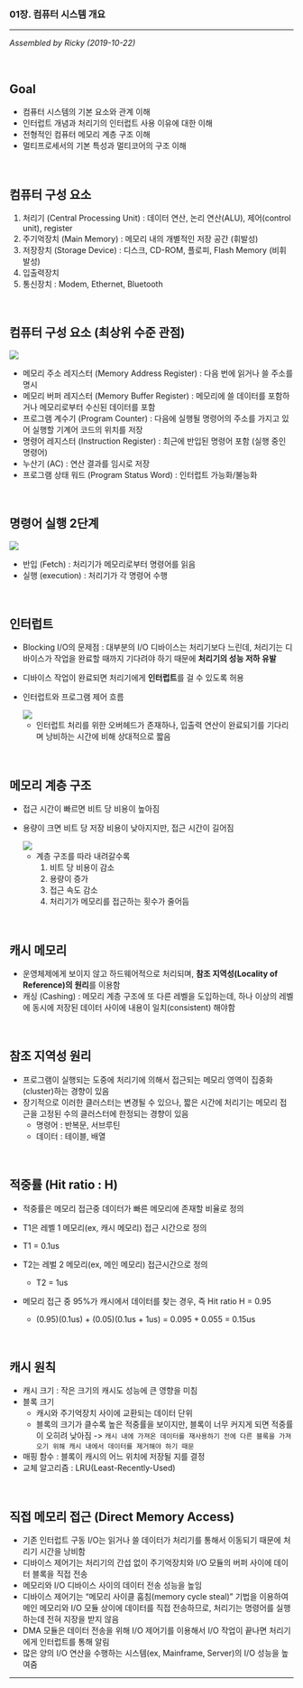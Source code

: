 ### 01장. 컴퓨터 시스템 개요

---

*Assembled by Ricky (2019-10-22)*

<br>

## Goal

- 컴퓨터 시스템의 기본 요소와 관계 이해
- 인터럽트 개념과 처리기의 인터럽트 사용 이유에 대한 이해
- 전형적인 컴퓨터 메모리 계층 구조 이해
- 멀티프로세서의 기본 특성과 멀티코어의 구조 이해

<br>

## 컴퓨터 구성 요소

1. 처리기 (Central Processing Unit) : 데이터 연산, 논리 연산(ALU), 제어(control unit), register
2. 주기억장치 (Main Memory) : 메모리 내의 개별적인 저장 공간 (휘발성)
3. 저장장치 (Storage Device) : 디스크, CD-ROM, 플로피, Flash Memory (비휘발성)
4. 입출력장치
5. 통신장치 : Modem, Ethernet, Bluetooth

<br>

## 컴퓨터 구성 요소 (최상위 수준 관점)

<img src="../resources/os-01-001.png">

- 메모리 주소 레지스터 (Memory Address Register) : 다음 번에 읽거나 쓸 주소를 명시
- 메모리 버퍼 레지스터 (Memory Buffer Register) : 메모리에 쓸 데이터를 포함하거나 메모리로부터 수신된 데이터를 포함
- 프로그램 계수기 (Program Counter) : 다음에 실행될 명령어의 주소를 가지고 있어 실행할 기계어 코드의 위치를 저장
- 명령어 레지스터 (Instruction Register) : 최근에 반입된 명령어 포함 (실행 중인 명령어)
- 누산기 (AC) : 연산 결과를 임시로 저장
- 프로그램 상태 워드 (Program Status Word) : 인터럽트 가능화/불능화

<br>

## 명령어 실행 2단계

<img src="../resources/os-01-002.png">

- 반입 (Fetch) : 처리기가 메모리로부터 명령어를 읽음
- 실행 (execution) : 처리기가 각 명령어 수행

<br>

## 인터럽트

- Blocking I/O의 문제점 : 대부분의 I/O 디바이스는 처리기보다 느린데, 처리기는 디바이스가 작업을 완료할 때까지 기다려야 하기 때문에 **처리기의 성능 저하 유발**
- 디바이스 작업이 완료되면 처리기에게 **인터럽트**를 걸 수 있도록 허용

- 인터럽트와 프로그램 제어 흐름

  <img src="../resources/os-01-003.png">

  - 인터럽트 처리를 위한 오버헤드가 존재하나, 입출력 연산이 완료되기를 기다리며 낭비하는 시간에 비해 상대적으로 짧음

<br>

## 메모리 계층 구조

- 접근 시간이 빠르면 비트 당 비용이 높아짐
- 용량이 크면 비트 당 저장 비용이 낮아지지만, 접근 시간이 길어짐

  <img src="../resources/os-01-004.png">

  - 계층 구조를 따라 내려갈수록
    1. 비트 당 비용이 감소
    2. 용량이 증가
    3. 접근 속도 감소
    4. 처리기가 메모리를 접근하는 횟수가 줄어듬

<br>

## 캐시 메모리 

- 운영체제에게 보이지 않고 하드웨어적으로 처리되며, **참조 지역성(Locality of Reference)의 원리**를 이용함
- 캐싱 (Cashing) :  메모리 계층 구조에 또 다른 레벨을 도입하는데, 하나 이상의 레벨에 동시에 저장된 데이터 사이에 내용이 일치(consistent) 해야함

<br>

## 참조 지역성 원리

- 프로그램이 실행되는 도중에 처리기에 의해서 접근되는 메모리 영역이 집중화(cluster)하는 경향이 있음
- 장기적으로 이러한 클러스터는 변경될 수 있으나, 짧은 시간에 처리기는 메모리 접근을 고정된 수의 클러스터에 한정되는 경향이 있음
  - 명령어 : 반복문, 서브루틴
  - 데이터 : 테이블, 배열

<br>

## 적중률 (Hit ratio : H)

- 적중률은 메모리 접근중 데이터가 빠른 메모리에 존재할 비율로 정의

-  T1은 레벨 1 메모리(ex, 캐시 메모리) 접근 시간으로 정의
  - T1 = 0.1us
- T2는 레벌 2 메모리(ex, 메인 메모리) 접근시간으로 정의
  - T2 = 1us
- 메모리 접근 중 95%가 캐시에서 데이터를 찾는 경우, 즉 Hit ratio H = 0.95 
  - (0.95)(0.1us) + (0.05)(0.1us + 1us) = 0.095 + 0.055 = 0.15us 

<br>

## 캐시 원칙

- 캐시 크기 : 작은 크기의 캐시도 성능에 큰 영향을 미침
- 블록 크기
  - 캐시와 주기억장치 사이에 교환되는 데이터 단위
  - 블록의 크기가 클수록 높은 적중률을 보이지만, 블록이 너무 커지게 되면 적중률이 오히려 낮아짐 -> `캐시 내에 가져온 데이터를 재사용하기 전에 다른 블록을 가져오기 위해 캐시 내에서 데이터를 제거해야 하기 때문`
- 매핑 함수 : 블록이 캐시의 어느 위치에 저장될 지를 결정
- 교체 알고리즘 : LRU(Least-Recently-Used)

<br>

## 직접 메모리 접근 (Direct Memory Access)

- 기존 인터럽트 구동 I/O는 읽거나 쓸 데이터가 처리기를 통해서 이동되기 때문에 처리기 시간을 낭비함
- 디바이스 제어기는 처리기의 간섭 없이 주기억장치와 I/O 모듈의 버퍼 사이에 데이터 블록을 직접 전송
- 메모리와 I/O 디바이스 사이의 데이터 전송 성능을 높임
- 디바이스 제어기는 “메모리 사이클 훔침(memory cycle steal)” 기법을 이용하여 메인 메모리와 I/O 모듈 상이에 데이터를 직접 전송하므로, 처리기는 명령어를 실행하는데 전혀 지장을 받지 않음
- DMA 모듈은 데이터 전송을 위해 I/O 제어기를 이용해서 I/O 작업이 끝나면 처리기에게 인터럽트를 통해 알림
- 많은 양의 I/O 연산을 수행하는 시스템(ex, Mainframe, Server)의 I/O 성능을 높여줌

---

